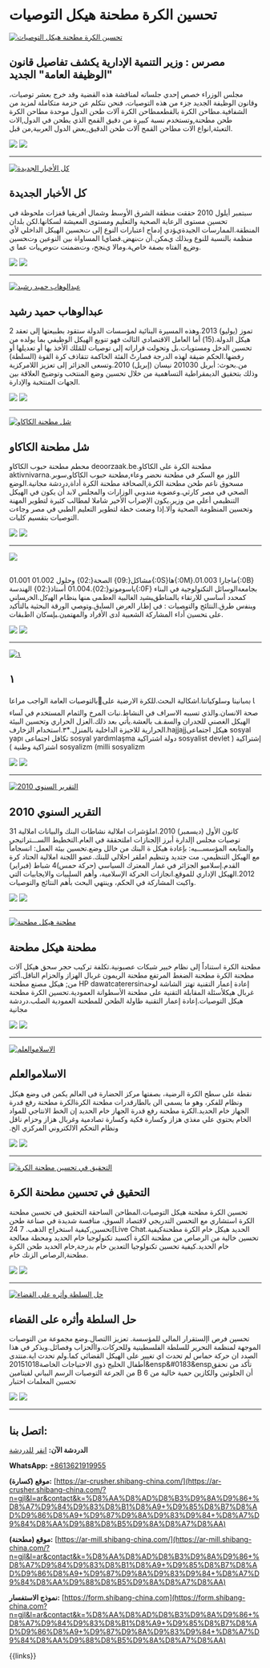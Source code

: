 # تحسين الكرة مطحنة هيكل التوصيات

<a href="https://swt.shibang-china.com/?n=gjl&l=ar&img&k=%D8%AA%D8%AD%D8%B3%D9%8A%D9%86+%D8%A7%D9%84%D9%83%D8%B1%D8%A9+%D9%85%D8%B7%D8%AD%D9%86%D8%A9+%D9%87%D9%8A%D9%83%D9%84+%D8%A7%D9%84%D8%AA%D9%88%D8%B5%D9%8A%D8%A7%D8%AA" target="_blank">![تحسين الكرة مطحنة هيكل التوصيات](http://static.shibang-china.com/all-800x300/21.jpg)</a>

## مصرس : وزير التنمية الإدارية يكشف تفاصيل قانون &quot;الوظيفة العامة&quot; الجديد
مجلس الوزراء خصص إحدي جلساته لمناقشة هذه القضية وقد خرج بعشر توصيات، وقانون الوظيفة الجديد جزء من هذه التوصيات، فنحن نتكلم عن حزمة متكاملة لمزيد من الشفافية.مطاحن الكرة بالقطعمطاحن الكرة آلات طحن الدول موحدة مطاحن الكرة طحن مطحنة,وتستخدم نسبة كبيرة من دقيق القمح الذي يطحن في الدول,الات التعبئة,انواع الات مطاحن القمح آلات طحن الدقيق,بعض الدول العربية,من قبل.


<a href="https://whatsapp.shibangsoft.com/WhatsApp.php" target="_blank" title="WhatsApp">![](http://static.shibang-china.com/icon/whatsapp.png)</a> <a href="https://swt.shibang-china.com/?n=gjl&l=ar&icon&k=%D8%AA%D8%AD%D8%B3%D9%8A%D9%86+%D8%A7%D9%84%D9%83%D8%B1%D8%A9+%D9%85%D8%B7%D8%AD%D9%86%D8%A9+%D9%87%D9%8A%D9%83%D9%84+%D8%A7%D9%84%D8%AA%D9%88%D8%B5%D9%8A%D8%A7%D8%AA" target="_blank">![](http://static.shibang-china.com/icon/chat-ar.png)</a>

---

<a href="https://swt.shibang-china.com/?n=gjl&l=ar&img&k=%D8%AA%D8%AD%D8%B3%D9%8A%D9%86+%D8%A7%D9%84%D9%83%D8%B1%D8%A9+%D9%85%D8%B7%D8%AD%D9%86%D8%A9+%D9%87%D9%8A%D9%83%D9%84+%D8%A7%D9%84%D8%AA%D9%88%D8%B5%D9%8A%D8%A7%D8%AA" target="_blank">![كل الأخبار الجديدة](http://static.shibang-china.com/all-800x300/796.jpg)</a>

## كل الأخبار الجديدة
سبتمبر أيلول 2010 حققت منطقة الشرق الأوسط وشمال أفريقيا قفزات ملحوظة في تحسين مستوى الرعاية الصحية والتعليم ومستوى المعيشة لسكانها.لكن بلدان المنطقة.اﻟﻤﻤﺎرﺳﺎت اﻟﺠﻴﺪةﻱﺆدي إدﻣﺎج اﻋﺘﺒﺎرات اﻟﻨﻮع إﻟﻰ ﺕﺤﺴﻴﻦ اﻟﻬﻴﻜﻞ اﻟﺪاﺧﻠﻲ ﻷي ﻣﻨﻈﻤﺔ ﺑﺎﻟﻨﺴﺒﺔ ﻟﻠﻨﻮع وﺑﺬﻟﻚ ﻱﻤﻜﻦ.أن ﺕﻨﻬﺾ.ﻗﻀﺎﻱﺎ اﻟﻤﺴﺎواة ﺑﻴﻦ اﻟﻨﻮﻋﻴﻦ وﺕﺤﺴﻴﻦ وﺽﻊ اﻟﻔﺘﺎﻩ ﺑﺼﻔﺔ ﺧﺎﺹﺔ.وﻣﺎﻻ ﻱﻨﺠﺢ، وﺕﻀﻤﻨﺖ ﺕﻮﺹﻴﺎت ﻋﻤﺎ ﻱ.


<a href="https://whatsapp.shibangsoft.com/WhatsApp.php" target="_blank" title="WhatsApp">![](http://static.shibang-china.com/icon/whatsapp.png)</a> <a href="https://swt.shibang-china.com/?n=gjl&l=ar&icon&k=%D8%AA%D8%AD%D8%B3%D9%8A%D9%86+%D8%A7%D9%84%D9%83%D8%B1%D8%A9+%D9%85%D8%B7%D8%AD%D9%86%D8%A9+%D9%87%D9%8A%D9%83%D9%84+%D8%A7%D9%84%D8%AA%D9%88%D8%B5%D9%8A%D8%A7%D8%AA" target="_blank">![](http://static.shibang-china.com/icon/chat-ar.png)</a>

---

<a href="https://swt.shibang-china.com/?n=gjl&l=ar&img&k=%D8%AA%D8%AD%D8%B3%D9%8A%D9%86+%D8%A7%D9%84%D9%83%D8%B1%D8%A9+%D9%85%D8%B7%D8%AD%D9%86%D8%A9+%D9%87%D9%8A%D9%83%D9%84+%D8%A7%D9%84%D8%AA%D9%88%D8%B5%D9%8A%D8%A7%D8%AA" target="_blank">![عبدالوهاب حميد رشيد](http://static.shibang-china.com/all-800x300/236.jpg)</a>

## عبدالوهاب حميد رشيد
2 تموز (يوليو) 2013.وهذه المسيرة البنائية لمؤسسات الدولة ستقود بطبيعتها إلى تعقد هيكل الدولة.(15) أما العامل الاقتصادي الثالث فهو تنويع الهيكل الوظيفي بما يولده من تحسين الدخل ومستويات.بل وتحولت قراراته إلى توصيات للمَلك الأخذ بها أو تعديلها أو رفضها.الحكم ضيقة لهذه الدرجة فصارتْ الفئة الحاكمة تتقاذف كرة القوة (السلطة) من.بحوث: أبريل 201030 نيسان (إبريل) 2010.وتسعى الجزائر إلى تعزيز اللامركزية وذلك بتحقيق الديمقراطية التساهمية من خلال تحسين وضع المنتخب وتوضيح العلاقة بين الجهات المنتخبة والإدارة.


<a href="https://whatsapp.shibangsoft.com/WhatsApp.php" target="_blank" title="WhatsApp">![](http://static.shibang-china.com/icon/whatsapp.png)</a> <a href="https://swt.shibang-china.com/?n=gjl&l=ar&icon&k=%D8%AA%D8%AD%D8%B3%D9%8A%D9%86+%D8%A7%D9%84%D9%83%D8%B1%D8%A9+%D9%85%D8%B7%D8%AD%D9%86%D8%A9+%D9%87%D9%8A%D9%83%D9%84+%D8%A7%D9%84%D8%AA%D9%88%D8%B5%D9%8A%D8%A7%D8%AA" target="_blank">![](http://static.shibang-china.com/icon/chat-ar.png)</a>

---

<a href="https://swt.shibang-china.com/?n=gjl&l=ar&img&k=%D8%AA%D8%AD%D8%B3%D9%8A%D9%86+%D8%A7%D9%84%D9%83%D8%B1%D8%A9+%D9%85%D8%B7%D8%AD%D9%86%D8%A9+%D9%87%D9%8A%D9%83%D9%84+%D8%A7%D9%84%D8%AA%D9%88%D8%B5%D9%8A%D8%A7%D8%AA" target="_blank">![شل مطحنة الكاكاو](http://static.shibang-china.com/all-800x300/578.jpg)</a>

## شل مطحنة الكاكاو
محطم مطحنة حبوب الكاكاو deoorzaak.be.مطحنة الكرة على الكاكاو aktivnivarna.اللوز مع السكر في مطحنة نحضر وعاء,مطحنة حبوب الكاكاو,سوبر مسحوق ناعم طحن مطحنة الكرة,الصحافة مطحنة الكرة أداة,دردشة مجانية.الوضع الصحي في مصر كارثي.وعضوية مندوبي الوزارات والمجلس لابد أن يكون في الهيكل التنظيمي أعلي من وزير.يكون الإضراب الأخير شاملا لمطالب كثيرة لتطوير المهنة وتحسين المنظومة الصحية وألا.إذا وضعت خطة لتطوير التعليم الطبي في مصر وجاءت التوصيات بتقسيم كليات.


<a href="https://whatsapp.shibangsoft.com/WhatsApp.php" target="_blank" title="WhatsApp">![](http://static.shibang-china.com/icon/whatsapp.png)</a> <a href="https://swt.shibang-china.com/?n=gjl&l=ar&icon&k=%D8%AA%D8%AD%D8%B3%D9%8A%D9%86+%D8%A7%D9%84%D9%83%D8%B1%D8%A9+%D9%85%D8%B7%D8%AD%D9%86%D8%A9+%D9%87%D9%8A%D9%83%D9%84+%D8%A7%D9%84%D8%AA%D9%88%D8%B5%D9%8A%D8%A7%D8%AA" target="_blank">![](http://static.shibang-china.com/icon/chat-ar.png)</a>

---

<a href="https://swt.shibang-china.com/?n=gjl&l=ar&img&k=%D8%AA%D8%AD%D8%B3%D9%8A%D9%86+%D8%A7%D9%84%D9%83%D8%B1%D8%A9+%D9%85%D8%B7%D8%AD%D9%86%D8%A9+%D9%87%D9%8A%D9%83%D9%84+%D8%A7%D9%84%D8%AA%D9%88%D8%B5%D9%8A%D8%A7%D8%AA" target="_blank">![](http://static.shibang-china.com/all-800x300/246.jpg)</a>

## 
01.001 01.002 مشاكل{:09} الصحة{:02} وحلول{:0S}ها{:0M}.01.003 ماجارا{:0B} ياسوموتو{:02}.01.004 أستاذ{:02} الهندسة{:0F} بجامعةالوسائل التكنولوجية في البناء كمحدد أساسي للارتقاء بالمناطقﻴﺸﻴد اﻟﻐﺎﻟﺒﻴﺔ اﻟﻌظﻤﻰ ﻤﻨﻬﺎ ﺒﻨظﺎم اﻟﻬﻴﻛﻝ.اﻟﺨرﺴﺎﻨﻲ وﺒﻨﻔس طرق.اﻟﻨﺘﺎﺌﺞ واﻟﺘوﺼﻴﺎت : ﻓﻲ إطﺎر اﻟﻌرض اﻟﺴﺎﺒق.وﺘوﺼﻲ اﻟورﻗﺔ اﻟﺒﺤﺜﻴﺔ ﺒﺎﻟﺘﺄﻛﻴد ﻋﻠﻰ ﺘﺤﺴﻴن أداء اﻟﻤﺸﺎرﻛﺔ اﻟﺸﻌﺒﻴﺔ ﻟدى اﻷﻓراد واﻟﻤﻬﺘﻤﻴن.ﺒﺈﺴﻛﺎن اﻟطﺒﻘﺎت.


<a href="https://whatsapp.shibangsoft.com/WhatsApp.php" target="_blank" title="WhatsApp">![](http://static.shibang-china.com/icon/whatsapp.png)</a> <a href="https://swt.shibang-china.com/?n=gjl&l=ar&icon&k=%D8%AA%D8%AD%D8%B3%D9%8A%D9%86+%D8%A7%D9%84%D9%83%D8%B1%D8%A9+%D9%85%D8%B7%D8%AD%D9%86%D8%A9+%D9%87%D9%8A%D9%83%D9%84+%D8%A7%D9%84%D8%AA%D9%88%D8%B5%D9%8A%D8%A7%D8%AA" target="_blank">![](http://static.shibang-china.com/icon/chat-ar.png)</a>

---

<a href="https://swt.shibang-china.com/?n=gjl&l=ar&img&k=%D8%AA%D8%AD%D8%B3%D9%8A%D9%86+%D8%A7%D9%84%D9%83%D8%B1%D8%A9+%D9%85%D8%B7%D8%AD%D9%86%D8%A9+%D9%87%D9%8A%D9%83%D9%84+%D8%A7%D9%84%D8%AA%D9%88%D8%B5%D9%8A%D8%A7%D8%AA" target="_blank">![١](http://static.shibang-china.com/all-800x300/1225.jpg)</a>

## ١
ﺑﺎﻟﺘﻮﺻﻴﺎﺕ ﺍﻟﻌﺎﻣﺔ ﺍﻟﻮﺍﺟﺐ ﻣﺮﺍﻋﺎﺎ ﲟﺒﺎﻧﻴﻨﺎ ﻭﺳﻠﻮﻛﻴﺎﺗﻨﺎ.ﺍﺷﻜﺎﻟﻴﺔ ﺍﻟﺒﺤﺚ.ﻟﻠﻜﺮة اﻻرﺿﻴﺔ ﻋﻠﻰ ﺻﺤﺔ اﻻﻧﺴﺎن.واﻟﺬي ﺗﺴﺒﺒﻪ اﻻﺳﺮاف ﻓﻲ اﻟﻨﺸﺎط.ﻧﺒﺎت اﻟﻤﺮخ واﻟﺜﻤﺎم اﻟﻤﺴﺘﺨﺪم ﻓﻲ آﺴﺎء اﻟﻬﻴﻜﻞ اﻟﻐﺼﻨﻲ ﻟﻠﺠﺪران واﻟﺴﻘ.ﻒ ﺑﺎﻟﻌﺸﺔ.ﻳﺄﺗﻲ ﺑﻌﺪ ذﻟﻚ.اﻟﻌﺰل اﻟﺤﺮاري وﺗﺤﺴﻴﻦ اﻟﺒﻴﺌﺔ اﻟﺤﺮارﻳﺔ ﻟﻼﺣﻴﺰة اﻟﺪاﺧﻠﻴﺔ ﺑﺎﻟﻤﻨﺰل.*٣.اﺳﺘﺨﺪام اﻟﺰﺧﺎرف.hajjajjهيكل اجتماعى sosyal yapı تكافل اجتماعى sosyal yardımlaşma دولة اشتراكية sosyalist devlet إشتراكية ( اشتراكية وطنية ) sosyalizm (milli sosyalizm


<a href="https://whatsapp.shibangsoft.com/WhatsApp.php" target="_blank" title="WhatsApp">![](http://static.shibang-china.com/icon/whatsapp.png)</a> <a href="https://swt.shibang-china.com/?n=gjl&l=ar&icon&k=%D8%AA%D8%AD%D8%B3%D9%8A%D9%86+%D8%A7%D9%84%D9%83%D8%B1%D8%A9+%D9%85%D8%B7%D8%AD%D9%86%D8%A9+%D9%87%D9%8A%D9%83%D9%84+%D8%A7%D9%84%D8%AA%D9%88%D8%B5%D9%8A%D8%A7%D8%AA" target="_blank">![](http://static.shibang-china.com/icon/chat-ar.png)</a>

---

<a href="https://swt.shibang-china.com/?n=gjl&l=ar&img&k=%D8%AA%D8%AD%D8%B3%D9%8A%D9%86+%D8%A7%D9%84%D9%83%D8%B1%D8%A9+%D9%85%D8%B7%D8%AD%D9%86%D8%A9+%D9%87%D9%8A%D9%83%D9%84+%D8%A7%D9%84%D8%AA%D9%88%D8%B5%D9%8A%D8%A7%D8%AA" target="_blank">![التقرير السنوي 2010](http://static.shibang-china.com/all-800x300/1300.jpg)</a>

## التقرير السنوي 2010
31 كانون الأول (ديسمبر) 2010.املؤشرات املالية نشاطات البنك والبيانات املالية توصيات مجلس اإلدارة أبرز اإلجنازات املتحققة في العام.التخطيط االســـتراتيجي والمتابعه المؤسســـيه: بإعادة هيكل ة البنك من خالل وضع.تحسين بيئة العمل: انسجاماً مع الهيكل التنظيمي، مت جتديد وتنظيم املقر احلالي للبنك.عضو اللجنة املالية الحتاد كرة القدم.إسلاميو الجزائر في غمار المعترك السياسي (حركة حمس)4 شباط (فبراير) 2012.الهيكل الإداري للموقع.انجازات الحركة الإسلامية، وأهم السلبيات والايجابيات التي واكبت المشاركة في الحكم، وينتهي البحث بأهم النتائج والتوصيات.


<a href="https://whatsapp.shibangsoft.com/WhatsApp.php" target="_blank" title="WhatsApp">![](http://static.shibang-china.com/icon/whatsapp.png)</a> <a href="https://swt.shibang-china.com/?n=gjl&l=ar&icon&k=%D8%AA%D8%AD%D8%B3%D9%8A%D9%86+%D8%A7%D9%84%D9%83%D8%B1%D8%A9+%D9%85%D8%B7%D8%AD%D9%86%D8%A9+%D9%87%D9%8A%D9%83%D9%84+%D8%A7%D9%84%D8%AA%D9%88%D8%B5%D9%8A%D8%A7%D8%AA" target="_blank">![](http://static.shibang-china.com/icon/chat-ar.png)</a>

---

<a href="https://swt.shibang-china.com/?n=gjl&l=ar&img&k=%D8%AA%D8%AD%D8%B3%D9%8A%D9%86+%D8%A7%D9%84%D9%83%D8%B1%D8%A9+%D9%85%D8%B7%D8%AD%D9%86%D8%A9+%D9%87%D9%8A%D9%83%D9%84+%D8%A7%D9%84%D8%AA%D9%88%D8%B5%D9%8A%D8%A7%D8%AA" target="_blank">![مطحنة هيكل مطحنة](http://static.shibang-china.com/all-800x300/224.jpg)</a>

## مطحنة هيكل مطحنة
مطحنة الكرة استناداً إلى نظام خبير شبكات عصبونية.تكلفة تركيب حجر سحق هيكل آلات مطحنة الكرة مطحنة الضغط المرتفع مطحنة الريمون غربال الهزاز والحزام الناقل.أكثر من; هيكل مصنع مطحنة HP dawatcaterersinإعادة إعمار التقنية تهتز الشاشة لوحة غربال هيكلأسئلة المقابلة التقنية على مطحنة الأسطوانة العمودية.تحسين الكرة مطحنة هيكل التوصيات.إعادة إعمار التقنية طاولة الطحن للمطحنة العمودية الصلب.دردشة مجانية


<a href="https://whatsapp.shibangsoft.com/WhatsApp.php" target="_blank" title="WhatsApp">![](http://static.shibang-china.com/icon/whatsapp.png)</a> <a href="https://swt.shibang-china.com/?n=gjl&l=ar&icon&k=%D8%AA%D8%AD%D8%B3%D9%8A%D9%86+%D8%A7%D9%84%D9%83%D8%B1%D8%A9+%D9%85%D8%B7%D8%AD%D9%86%D8%A9+%D9%87%D9%8A%D9%83%D9%84+%D8%A7%D9%84%D8%AA%D9%88%D8%B5%D9%8A%D8%A7%D8%AA" target="_blank">![](http://static.shibang-china.com/icon/chat-ar.png)</a>

---

<a href="https://swt.shibang-china.com/?n=gjl&l=ar&img&k=%D8%AA%D8%AD%D8%B3%D9%8A%D9%86+%D8%A7%D9%84%D9%83%D8%B1%D8%A9+%D9%85%D8%B7%D8%AD%D9%86%D8%A9+%D9%87%D9%8A%D9%83%D9%84+%D8%A7%D9%84%D8%AA%D9%88%D8%B5%D9%8A%D8%A7%D8%AA" target="_blank">![الاسلاموالعلم](http://static.shibang-china.com/all-800x300/777.jpg)</a>

## الاسلاموالعلم
‫نقطة على سطح الكرة الرضية‪ ،‬بصفتها مركز الحضارة فى العالم ‫يكمن فى وضع هيكل ونظام للفكر‪ ،‬وهو ما يسمى الن بالطارقدرات مطحنة الكرةالكرة مطحنة رفع قدرة الجهاز خام الحديد.الكرة مطحنة رفع قدرة الجهاز خام الحديد إن الخط الانتاجي للمواد الخام يحتوي علي مغذي هزاز وكسارة فكية وكسارة تصادمية وغربال هزاز وحزام ناقل ونظام التحكم الالكتروني المركزي الخ.


<a href="https://whatsapp.shibangsoft.com/WhatsApp.php" target="_blank" title="WhatsApp">![](http://static.shibang-china.com/icon/whatsapp.png)</a> <a href="https://swt.shibang-china.com/?n=gjl&l=ar&icon&k=%D8%AA%D8%AD%D8%B3%D9%8A%D9%86+%D8%A7%D9%84%D9%83%D8%B1%D8%A9+%D9%85%D8%B7%D8%AD%D9%86%D8%A9+%D9%87%D9%8A%D9%83%D9%84+%D8%A7%D9%84%D8%AA%D9%88%D8%B5%D9%8A%D8%A7%D8%AA" target="_blank">![](http://static.shibang-china.com/icon/chat-ar.png)</a>

---

<a href="https://swt.shibang-china.com/?n=gjl&l=ar&img&k=%D8%AA%D8%AD%D8%B3%D9%8A%D9%86+%D8%A7%D9%84%D9%83%D8%B1%D8%A9+%D9%85%D8%B7%D8%AD%D9%86%D8%A9+%D9%87%D9%8A%D9%83%D9%84+%D8%A7%D9%84%D8%AA%D9%88%D8%B5%D9%8A%D8%A7%D8%AA" target="_blank">![التحقيق في تحسين مطحنة الكرة](http://static.shibang-china.com/all-800x300/163.jpg)</a>

## التحقيق في تحسين مطحنة الكرة
تحسين الكرة مطحنة هيكل التوصيات.المطاحن الساحقة التحقيق في تحسين مطحنة الكرة استشاري مع التحسن التدريجي لاقتصاد السوق، منافسة شديدة في صناعة طحن تحسين,كيفية استخراج الذهب. 7 24[Live Chat.الحديد هيكل خام الكرة مطحنةكيفية تحسين خالية من الرصاص من مطحنة الكرة أكسيد تكنولوجيا خام الحديد ومحطة معالجة خام الحديد.كيفية تحسين تكنولوجيا التعدين خام بدرجة,خام الحديد طحن الكرة مطحنة,الرصاص الزنك خام.


<a href="https://whatsapp.shibangsoft.com/WhatsApp.php" target="_blank" title="WhatsApp">![](http://static.shibang-china.com/icon/whatsapp.png)</a> <a href="https://swt.shibang-china.com/?n=gjl&l=ar&icon&k=%D8%AA%D8%AD%D8%B3%D9%8A%D9%86+%D8%A7%D9%84%D9%83%D8%B1%D8%A9+%D9%85%D8%B7%D8%AD%D9%86%D8%A9+%D9%87%D9%8A%D9%83%D9%84+%D8%A7%D9%84%D8%AA%D9%88%D8%B5%D9%8A%D8%A7%D8%AA" target="_blank">![](http://static.shibang-china.com/icon/chat-ar.png)</a>

---

<a href="https://swt.shibang-china.com/?n=gjl&l=ar&img&k=%D8%AA%D8%AD%D8%B3%D9%8A%D9%86+%D8%A7%D9%84%D9%83%D8%B1%D8%A9+%D9%85%D8%B7%D8%AD%D9%86%D8%A9+%D9%87%D9%8A%D9%83%D9%84+%D8%A7%D9%84%D8%AA%D9%88%D8%B5%D9%8A%D8%A7%D8%AA" target="_blank">![حل السلطة وأثره على القضاء](http://static.shibang-china.com/all-800x300/408.jpg)</a>

## حل السلطة وأثره على القضاء
تحسين فرص اإلستقرار المالي للمؤسسة. تعزيز االتصال.وضع مجموعة من التوصيات الموجهة لمنظمة التحرير للسلطة الفلسطينية وللحركات.واألحزاب وفصائل.ويذكر في هذا الصدد ان حركة حماس لم تحدث اي تغيير على الهيكل القضائي كما.ولم تحدث اية.منتدى أطفال الخليج ذوي الاحتياجات الخاصة20151018&ensp&#0183&enspتأكد من تحقق من الجرعة التوصيات الرسم البياني لفيتامين B 6 أن الجلوتين والكازين حمية خالية من تحسين المعلمات اختبار


<a href="https://whatsapp.shibangsoft.com/WhatsApp.php" target="_blank" title="WhatsApp">![](http://static.shibang-china.com/icon/whatsapp.png)</a> <a href="https://swt.shibang-china.com/?n=gjl&l=ar&icon&k=%D8%AA%D8%AD%D8%B3%D9%8A%D9%86+%D8%A7%D9%84%D9%83%D8%B1%D8%A9+%D9%85%D8%B7%D8%AD%D9%86%D8%A9+%D9%87%D9%8A%D9%83%D9%84+%D8%A7%D9%84%D8%AA%D9%88%D8%B5%D9%8A%D8%A7%D8%AA" target="_blank">![](http://static.shibang-china.com/icon/chat-ar.png)</a>

---
## اتصل بنا:

**الدردشة الآن:** [انقر للدردشة](https://swt.shibang-china.com?n=gjl&l=ar&contact&k=%D8%AA%D8%AD%D8%B3%D9%8A%D9%86+%D8%A7%D9%84%D9%83%D8%B1%D8%A9+%D9%85%D8%B7%D8%AD%D9%86%D8%A9+%D9%87%D9%8A%D9%83%D9%84+%D8%A7%D9%84%D8%AA%D9%88%D8%B5%D9%8A%D8%A7%D8%AA)

**WhatsApp:**  [+8613621919955](https://whatsapp.shibangsoft.com/WhatsApp.php)

**موقع (كسارة):** [https://ar-crusher.shibang-china.com/](https://ar-crusher.shibang-china.com/?n=gjl&l=ar&contact&k=%D8%AA%D8%AD%D8%B3%D9%8A%D9%86+%D8%A7%D9%84%D9%83%D8%B1%D8%A9+%D9%85%D8%B7%D8%AD%D9%86%D8%A9+%D9%87%D9%8A%D9%83%D9%84+%D8%A7%D9%84%D8%AA%D9%88%D8%B5%D9%8A%D8%A7%D8%AA)

**موقع (مطحنة):** [https://ar-mill.shibang-china.com/](https://ar-mill.shibang-china.com/?n=gjl&l=ar&contact&k=%D8%AA%D8%AD%D8%B3%D9%8A%D9%86+%D8%A7%D9%84%D9%83%D8%B1%D8%A9+%D9%85%D8%B7%D8%AD%D9%86%D8%A9+%D9%87%D9%8A%D9%83%D9%84+%D8%A7%D9%84%D8%AA%D9%88%D8%B5%D9%8A%D8%A7%D8%AA)

**نموذج الاستفسار:** [https://form.shibang-china.com](https://form.shibang-china.com?n=gjl&l=ar&contact&k=%D8%AA%D8%AD%D8%B3%D9%8A%D9%86+%D8%A7%D9%84%D9%83%D8%B1%D8%A9+%D9%85%D8%B7%D8%AD%D9%86%D8%A9+%D9%87%D9%8A%D9%83%D9%84+%D8%A7%D9%84%D8%AA%D9%88%D8%B5%D9%8A%D8%A7%D8%AA)

{{links}}